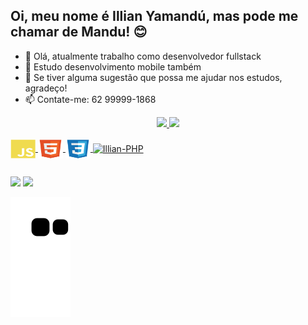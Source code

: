 ## Oi, meu nome é Illian Yamandú, mas pode me chamar de Mandu! 😊

- 🔭 Olá, atualmente trabalho como desenvolvedor fullstack
- 🌱 Estudo desenvolvimento mobile também
- 🤔 Se tiver alguma sugestão que possa me ajudar nos estudos, agradeço!
- 📫 Contate-me: 62 99999-1868

<div align="center">
  <a href="https://github.com/illianyamandu">
  <img height="180em" src="https://github-readme-stats.vercel.app/api?username=illianyamandu&show_icons=true&theme=radical&include_all_commits=true&count_private=true"/>
  <img height="180em" src="https://github-readme-stats.vercel.app/api/top-langs/?username=illianyamandu&layout=compact&langs_count=7&theme=radical"/>
</div>

<div style="display: inline_block"><br>
  <img align="center" alt="Illian-Js" height="30" width="40" src="https://raw.githubusercontent.com/devicons/devicon/master/icons/javascript/javascript-plain.svg">
  <img align="center" alt="Illian-HTML" height="30" width="40" src="https://raw.githubusercontent.com/devicons/devicon/master/icons/html5/html5-original.svg">
  <img align="center" alt="Illian-CSS" height="30" width="40" src="https://raw.githubusercontent.com/devicons/devicon/master/icons/css3/css3-original.svg">
  <img align="center" alt="Illian-PHP" height="40" width="40" src="https://cdn.jsdelivr.net/gh/devicons/devicon/icons/php/php-original.svg" />
</div>

##

<div> 
  <a href="https://www.instagram.com/illianyamandu" target="_blank"><img src="https://img.shields.io/badge/-Instagram-%23E4405F?style=for-the-badge&logo=instagram&logoColor=white" target="_blank"></a>
  <a href="https://www.linkedin.com/in/illianyamandu" target="_blank"><img src="https://img.shields.io/badge/-LinkedIn-%230077B5?style=for-the-badge&logo=linkedin&logoColor=white" target="_blank"></a> 
 
  ![Snake animation](https://github.com/illianyamandu/illianyamandu/blob/output/github-contribution-grid-snake.svg)
 
</div>

<!--
**illianyamandu/illianyamandu** is a ✨ _special_ ✨ repository because its `README.md` (this file) appears on your GitHub profile.

Here are some ideas to get you started:

- 🔭 I’m currently working on ...
- 🌱 I’m currently learning ...
- 👯 I’m looking to collaborate on ...
- 🤔 I’m looking for help with ...
- 💬 Ask me about ...
- 📫 How to reach me: ...
- 😄 Pronouns: ...
- ⚡ Fun fact: ...
-->
